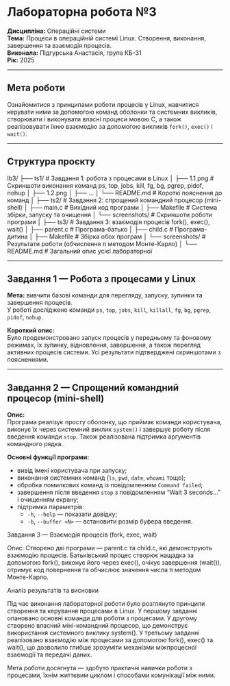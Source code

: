 # Лабораторна робота №3  
**Дисципліна:** Операційні системи  
**Тема:** Процеси в операційній системі Linux. Створення, виконання, завершення та взаємодія процесів.  
**Виконала:** Підгурська Анастасія, група КБ-31  
**Рік:** 2025  

---

## Мета роботи
Ознайомитися з принципами роботи процесів у Linux, навчитися керувати ними за допомогою команд оболонки та системних викликів, створювати і виконувати власні процеси мовою C, а також реалізовувати їхню взаємодію за допомогою викликів `fork()`, `exec()` і `wait()`.

---

## Структура проєкту
lb3/
├── ts1/ # Завдання 1: робота з процесами в Linux
│ ├── 1.1.png # Скриншоти виконання команд ps, top, jobs, kill, fg, bg, pgrep, pidof, nohup
│ ├── 1.2.png
│ ├── ...
│ └── README.md # Короткі пояснення до команд
│
├── ts2/ # Завдання 2: спрощений командний процесор (mini-shell)
│ ├── main.c # Вихідний код програми
│ ├── Makefile # Система збірки, запуску та очищення
│ └── screenshots/ # Скриншоти роботи програми
│
├── ts3/ # Завдання 3: взаємодія процесів fork(), exec(), wait()
│ ├── parent.c # Програма-батько
│ ├── child.c # Програма-дитина
│ ├── Makefile # Збірка обох програм
│ └── screenshots/ # Результати роботи (обчислення π методом Монте-Карло)
│
└── README.md # Загальний опис усієї лабораторної


---

## Завдання 1 — Робота з процесами у Linux

**Мета:** вивчити базові команди для перегляду, запуску, зупинки та завершення процесів.  
У роботі досліджено команди `ps`, `top`, `jobs`, `kill`, `killall`, `fg`, `bg`, `pgrep`, `pidof`, `nohup`.

**Короткий опис:**  
Було продемонстровано запуск процесів у передньому та фоновому режимах, їх зупинку, відновлення, завершення, а також перегляд активних процесів системи. Усі результати підтверджені скриншотами з поясненнями.

---

## Завдання 2 — Спрощений командний процесор (mini-shell)

**Опис:**  
Програма реалізує просту оболонку, що приймає команди користувача, виконує їх через системний виклик `system()` і завершує роботу після введення команди `stop`. Також реалізована підтримка аргументів командного рядка.

**Основні функції програми:**
- вивід імені користувача при запуску;  
- виконання системних команд (`ls`, `pwd`, `date`, `whoami` тощо);  
- обробка помилкових команд із повідомленням `Command failed`;  
- завершення після введення `stop` з повідомленням “Wait 3 seconds…” і очищенням екрану;  
- підтримка параметрів:
  - `-h`, `--help` — показати довідку;
  - `-b`, `--buffer <N>` — встановити розмір буфера введення.

Завдання 3 — Взаємодія процесів (fork, exec, wait)

Опис:
Створено дві програми — parent.c та child.c, які демонструють взаємодію процесів.
Батьківський процес створює нащадка за допомогою fork(), виконує його через exec(), очікує завершення (wait()), отримує код повернення та обчислює значення числа π методом Монте-Карло.

Аналіз результатів та висновки

Під час виконання лабораторної роботи було розглянуто принципи створення та керування процесами в Linux.
У першому завданні опановано основні команди для роботи з процесами.
У другому створено власний міні-командний процесор, що демонструє використання системного виклику system().
У третьому завданні реалізовано взаємодію між процесами за допомогою fork(), exec() та wait(), що дозволило глибше зрозуміти механізми міжпроцесної взаємодії та передачі даних.

Мета роботи досягнута — здобуто практичні навички роботи з процесами, їхнім життєвим циклом і способами комунікації між ними.
